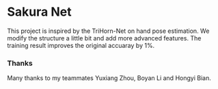 # Sakura Net
This project is inspired by the TriHorn-Net on hand pose estimation. We modify the structure a little bit and add more advanced features. The training result improves the original accuaray by 1%.

### Thanks
Many thanks to my teammates Yuxiang Zhou, Boyan Li and Hongyi Bian.
